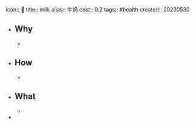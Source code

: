 icon:: 🥛
title:: milk
alias:: 牛奶
cost:: 0.2
tags:: #health 
created:: 20230530

- ## Why
  -
- ## How
  -
- ## What
  -
-